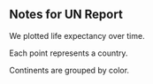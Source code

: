 ## Notes for UN Report

We plotted life expectancy over time. 

Each point represents a country.

Continents are grouped by color. 
